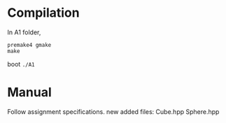 # Compilation
In A1 folder,
```
premake4 gmake
make
```
boot ``` ./A1 ```

# Manual
Follow assignment specifications.
new added files:
Cube.hpp
Sphere.hpp